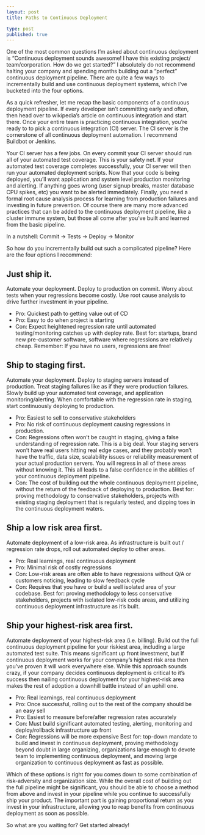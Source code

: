```yaml
--- 
layout: post
title: Paths to Continuous Deployment

type: post
published: true
---
```


One of the most common questions I’m asked about continuous deployment is “Continuous deployment sounds awesome! I have this existing project/&#8203;team/&#8203;corporation. How do we get started?” I absolutely do not recommend halting your company and spending months building out a “perfect” continuous deployment pipeline. There are quite a few ways to incrementally build and use continuous deployment systems, which I’ve bucketed into the four options.

As a quick refresher, let me recap the basic components of a continuous deployment pipeline. If every developer isn’t committing early and often, then head over to wikipedia’s article on continuous integration and start there. Once your entire team is practicing continuous integration, you’re ready to to pick a continuous integration (CI) server. The CI server is the cornerstone of all continuous deployment automation. I recommend Buildbot or Jenkins. 

Your CI server has a few jobs. On every commit your CI server should run all of your automated test coverage. This is your safety net. If your automated test coverage completes successfully, your CI server will then run your automated deployment scripts. Now that your code is being deployed, you’ll want application and system level production monitoring and alerting. If anything goes wrong (user signup breaks, master database CPU spikes, etc) you want to be alerted immediately. Finally, you need a formal root cause analysis process for learning from production failures and investing in future prevention. Of course there are many more advanced practices that can be added to the continuous deployment pipeline, like a cluster immune system, but those all come after you’ve built and learned from the basic pipeline.

In a nutshell: Commit &rarr; Tests &rarr; Deploy &rarr; Monitor

So how do you incrementally build out such a complicated pipeline? Here are the four options I recommend:

## Just ship it.
Automate your deployment. Deploy to production on commit. Worry about tests when your regressions become costly. Use root cause analysis to drive further investment in your pipeline.

* Pro: Quickest path to getting value out of CD
* Pro: Easy to do when project is starting
* Con: Expect heightened regression rate until automated testing/monitoring catches up with deploy rate.
Best for: startups, brand new pre-customer software, software where regressions are relatively cheap. Remember: If you have no users, regressions are free!

## Ship to staging first. 
Automate your deployment. Deploy to staging servers instead of production. Treat staging failures like as if they were production failures. Slowly build up your automated test coverage, and application monitoring/alerting. When comfortable with the regression rate in staging, start continuously deploying to production.
* Pro: Easiest to sell to conservative stakeholders
* Pro: No risk of continuous deployment causing regressions in production.
* Con: Regressions often won’t be caught in staging, giving a false understanding of regression rate. This is a big deal. Your staging servers won’t have real users hitting real edge cases, and they probably won’t have the traffic, data size, scalability issues or reliability measurement of your actual production servers. You will regress in all of these areas without knowing it. This all leads to a false confidence in the abilities of your continuous deployment pipeline.
* Con: The cost of building out the whole continuous deployment pipeline, without the return of the feedback of deploying to production.
Best for: proving methodology to conservative stakeholders, projects with existing staging deployment that is regularly tested, and dipping toes in the continuous deployment waters.

## Ship a low risk area first. 
Automate deployment of a low-risk area. As infrastructure is built out / regression rate drops, roll out automated deploy to other areas.
* Pro: Real learnings, real continuous deployment
* Pro: Minimal risk of costly regressions
* Con: Low-risk areas are often able to have regressions without Q/A or customers noticing, leading to slow feedback cycle
* Con: Requires that you have or build a well isolated area of your codebase.
Best for: proving methodology to less conservative stakeholders, projects with isolated low-risk code areas, and utilizing continuous deployment infrastructure as it’s built.

## Ship your highest-risk area first.
Automate deployment of your highest-risk area (i.e. billing). Build out the full continuous deployment pipeline for your riskiest area, including a large automated test suite. This means significant up front investment, but If continuous deployment works for your company’s highest risk area then you’ve proven it will work everywhere else. While this approach sounds crazy, if your company decides continuous deployment is critical to it’s success then nailing continuous deployment for your highest-risk area makes the rest of adoption a downhill battle instead of an uphill one. 
* Pro: Real learnings, real continuous deployment
* Pro: Once successful, rolling out to the rest of the company should be an easy sell
* Pro: Easiest to measure before/after regression rates accurately
* Con: Must build significant automated testing, alerting, monitoring and deploy/rollback infrastructure up front
* Con: Regressions will be more expensive
Best for: top-down mandate to build and invest in continuous deployment, proving methodology beyond doubt in large organizing, organizations large enough to devote team to implementing continuous deployment, and moving large organization to continuous deployment as fast as possible.

Which of these options is right for you comes down to some combination of risk-adversity and organization size. While the overall cost of building out the full pipeline might be significant, you should be able to choose a method from above and invest in your pipeline while you continue to successfully ship your product. The important part is gaining proportional return as you invest in your infrastructure, allowing you to reap benefits from continuous deployment as soon as possible.

So what are you waiting for? Get started already!
